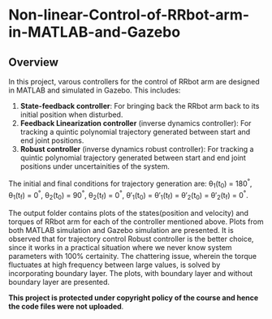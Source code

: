 # Non-linear-Control-of-RRbot-arm-in-MATLAB-and-Gazebo
## Overview
In this project, varous controllers for the control of RRbot arm are designed in MATLAB and simulated in Gazebo. This includes:
1. **State-feedback controller**: For bringing back the RRbot arm back to its initial position when disturbed.
2. **Feedback Linearization controller** (inverse dynamics controller): For tracking a quintic polynomial trajectory generated between start and end joint positions.
3. **Robust controller** (inverse dynamics robust controller): For tracking a quintic polynomial trajectory generated between start and end joint positions under uncertainities of the system.

The initial and final conditions for trajectory generation are: &theta;<sub>1</sub>(t<sub>0</sub>) = 180<sup>&deg;</sup>, &theta;<sub>1</sub>(t<sub>f</sub>) = 0<sup>&deg;</sup>, &theta;<sub>2</sub>(t<sub>0</sub>) = 90<sup>&deg;</sup>, &theta;<sub>2</sub>(t<sub>f</sub>) = 0<sup>&deg;</sup>, &theta;&prime;<sub>1</sub>(t<sub>0</sub>) =  &theta;&prime;<sub>1</sub>(t<sub>f</sub>) =  &theta;&prime;<sub>2</sub>(t<sub>0</sub>) =  &theta;&prime;<sub>2</sub>(t<sub>f</sub>) = 0<sup>&deg;</sup>. 

The output folder contains plots of the states(position and velocity) and torques of RRbot arm for each of the controller mentioned above. Plots from both MATLAB simulation and Gazebo simulation are presented. It is observed that for trajectory control Robust controller
is the better choice, since it works in a practical situation where we never know system parameters with 100% certainity. The chattering issue, wherein the torque fluctuates at high frequency between large values, is solved by incorporating boundary layer. The plots, with boundary layer and without boundary layer are presented.  


**This project is protected under copyright policy of the course and hence the code files were not uploaded**.
